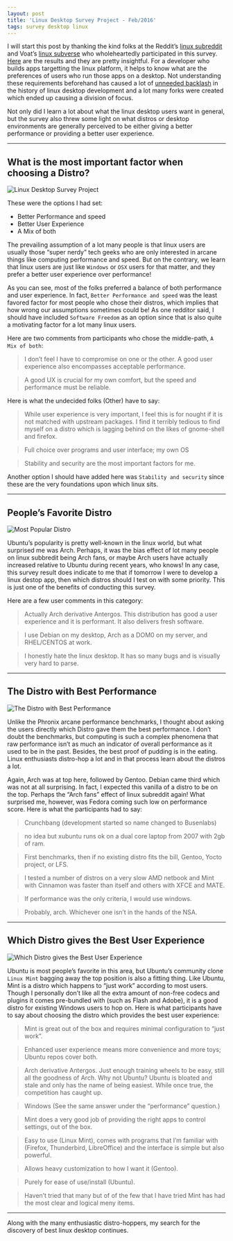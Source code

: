 ```yaml
---
layout: post
title: 'Linux Desktop Survey Project - Feb/2016'
tags: survey desktop linux
---
```


I will start this post by thanking the kind folks at the Reddit’s [linux subreddit](https://www.reddit.com/r/linux) and Voat’s [linux subverse](https://www.voat.co/v/linux) who wholeheartedly participated in this survey. [Here](http://lws-rmsreturns.rhcloud.com/limesurvey/index.php/statistics_user/action/surveyid/556933/language/en) are the results and they are pretty insightful. For a developer who builds apps targetting the linux platform, it helps to know what are the preferences of users who run those apps on a desktop. Not understanding these requirements beforehand has caused a lot of [unneeded backlash](https://en.wikipedia.org/wiki/Unity_%28user_interface%29) in the history of linux desktop development and a lot many forks were created which ended up causing a division of focus.<!--more-->

Not only did I learn a lot about what the linux desktop users want in general, but the survey also threw some light on what distros or desktop environments are generally perceived to be either giving a better performance or providing a better user experience.

------------------------------------------------------------------------

What is the most important factor when choosing a Distro?
---------------------------------------------------------

![Linux Desktop Survey Project](http://lws-rmsreturns.rhcloud.com/limesurvey/tmp/ec2d620c7c97d4d351ad3553d3dc4161.png)

These were the options I had set:

-   Better Performance and speed
-   Better User Experience
-   A Mix of both

The prevailing assumption of a lot many people is that linux users are usually those “super nerdy” tech geeks who are only interested in arcane things like computing performance and speed. But on the contrary, we learn that linux users are just like `Windows` or `OSX` users for that matter, and they prefer a better user experience over performance!

As you can see, most of the folks preferred a balance of both performance and user experience. In fact, `Better Performance and speed` was the least favored factor for most people who chose their distros, which implies that how wrong our assumptions sometimes could be! As one redditor said, I should have included `Software Freedom` as an option since that is also quite a motivating factor for a lot many linux users.

Here are two comments from participants who chose the middle-path, `A Mix of both`:

> I don’t feel I have to compromise on one or the other. A good user experience also encompasses acceptable performance.

> A good UX is crucial for my own comfort, but the speed and performance must be reliable.

Here is what the undecided folks (Other) have to say:

> While user experience is very important, I feel this is for nought if it is not matched with upstream packages. I find it terribly tedious to find myself on a distro which is lagging behind on the likes of gnome-shell and firefox.

> Full choice over programs and user interface; my own OS

> Stability and security are the most important factors for me.

Another option I should have added here was `Stability and security` since these are the very foundations upon which linux sits.

------------------------------------------------------------------------

People’s Favorite Distro
------------------------

![Most Popular Distro](http://lws-rmsreturns.rhcloud.com/limesurvey/tmp/dfdd05e767cc742c456552f065121e8c.png)

Ubuntu’s popularity is pretty well-known in the linux world, but what surprised me was Arch. Perhaps, it was the bias effect of lot many people on linux subbredit being Arch fans, or maybe Arch users have actually increased relative to Ubuntu during recent years, who knows! In any case, this survey result does indicate to me that if tomorrow I were to develop a linux destop app, then which distros should I test on with some priority. This is just one of the benefits of conducting this survey.

Here are a few user comments in this category:

> Actually Arch derivative Antergos. This distribution has good a user experience and it is performant. It also delivers fresh software.

> I use Debian on my desktop, Arch as a DOM0 on my server, and RHEL/CENTOS at work.

> I honestly hate the linux desktop. It has so many bugs and is visually very hard to parse.

------------------------------------------------------------------------

The Distro with Best Performance
--------------------------------

![The Distro with Best Performance](http://lws-rmsreturns.rhcloud.com/limesurvey/tmp/2784dfd5801a114e64e2de0393a8d1e9.png)

Unlike the Phronix arcane performance benchmarks, I thought about asking the users directly which Distro gave them the best performance. I don’t doubt the benchmarks, but computing is such a complex phenomena that raw performance isn’t as much an indicator of overall performance as it used to be in the past. Besides, the best proof of pudding is in the eating. Linux enthusiasts distro-hop a lot and in that process learn about the distros a lot.

Again, Arch was at top here, followed by Gentoo. Debian came third which was not at all surprising. In fact, I expected this vanilla of a distro to be on the top. Perhaps the “Arch fans” effect of linux subreddit again! What surprised me, however, was Fedora coming such low on performance score. Here is what the participants had to say:

> Crunchbang (development started so name changed to Busenlabs)

> no idea but xubuntu runs ok on a dual core laptop from 2007 with 2gb of ram.

> First benchmarks, then if no existing distro fits the bill, Gentoo, Yocto project, or LFS.

> I tested a number of distros on a very slow AMD netbook and Mint with Cinnamon was faster than itself and others with XFCE and MATE.

> If performance was the only criteria, I would use windows.

> Probably, arch. Whichever one isn’t in the hands of the NSA.

------------------------------------------------------------------------

Which Distro gives the Best User Experience
-------------------------------------------

![Which Distro gives the Best User Experience](http://lws-rmsreturns.rhcloud.com/limesurvey/tmp/43ddb58e40e9ececf0e0ed58c106e182.png)

Ubuntu is most people’s favorite in this area, but Ubuntu’s community clone `Linux Mint` bagging away the top position is also a fitting thing. Like Ubuntu, Mint is a distro which happens to “just work” according to most users. Though I personally don’t like all the extra amount of non-free codecs and plugins it comes pre-bundled with (such as Flash and Adobe), it is a good distro for existing Windows users to hop on. Here is what participants have to say about choosing the distro which provides the best user experience:

> Mint is great out of the box and requires minimal configuration to “just work”.

> Enhanced user experience means more convenience and more toys; Ubuntu repos cover both.

> Arch derivative Antergos. Just enough training wheels to be easy, still all the goodness of Arch. Why not Ubuntu? Ubuntu is bloated and stale and only has the name of being easiest. While once true, the competition has caught up.

> Windows (See the same answer under the “performance” question.)

> Mint does a very good job of providing the right apps to control settings, out of the box.

> Easy to use (Linux Mint), comes with programs that I’m familiar with (Firefox, Thunderbird, LibreOffice) and the interface is simple but also powerful.

> Allows heavy customization to how I want it (Gentoo).

> Purely for ease of use/install (Ubuntu).

> Haven’t tried that many but of of the few that I have tried Mint has had the most clear and logical meny items.

------------------------------------------------------------------------

Along with the many enthusiastic distro-hoppers, my search for the discovery of best linux desktop continues.
